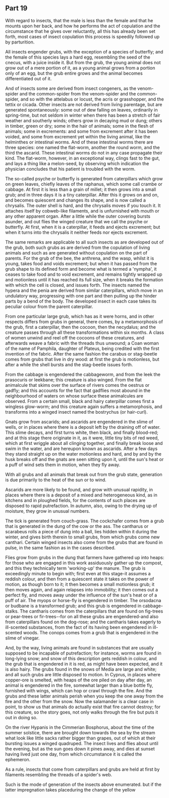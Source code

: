 ## Part 19

With regard to insects, that the male is less than the female and that he mounts upon her back, and how he performs the act of copulation and the circumstance that he gives over reluctantly, all this has already been set forth, most cases of insect copulation this process is speedily followed up by parturition.

All insects engender grubs, with the exception of a species of butterfly; and the female of this species lays a hard egg, resembling the seed of the cnecus, with a juice inside it.
But from the grub, the young animal does not grow out of a mere portion of it, as a young animal grows from a portion only of an egg, but the grub entire grows and the animal becomes differentiated out of it.

And of insects some are derived from insect congeners, as the venom-spider and the common-spider from the venom-spider and the common-spider, and so with the attelabus or locust, the acris or grasshopper, and the tettix or cicada.
Other insects are not derived from living parentage, but are generated spontaneously: some out of dew falling on leaves, ordinarily in spring-time, but not seldom in winter when there has been a stretch of fair weather and southerly winds; others grow in decaying mud or dung; others in timber, green or dry; some in the hair of animals; some in the flesh of animals; some in excrements: and some from excrement after it has been voided, and some from excrement yet within the living animal, like the helminthes or intestinal worms.
And of these intestinal worms there are three species: one named the flat-worm, another the round worm, and the third the ascarid.
These intestinal worms do not in any case propagate their kind.
The flat-worm, however, in an exceptional way, clings fast to the gut, and lays a thing like a melon-seed, by observing which indication the physician concludes that his patient is troubled with the worm.

The so-called psyche or butterfly is generated from caterpillars which grow on green leaves, chiefly leaves of the raphanus, which some call crambe or cabbage.
At first it is less than a grain of millet; it then grows into a small grub; and in three days it is a tiny caterpillar.
After this it grows on and on, and becomes quiescent and changes its shape, and is now called a chrysalis.
The outer shell is hard, and the chrysalis moves if you touch it.
It attaches itself by cobweb-like filaments, and is unfurnished with mouth or any other apparent organ.
After a little while the outer covering bursts asunder, and out flies the winged creature that we call the psyche or butterfly.
At first, when it is a caterpillar, it feeds and ejects excrement; but when it turns into the chrysalis it neither feeds nor ejects excrement.

The same remarks are applicable to all such insects as are developed out of the grub, both such grubs as are derived from the copulation of living animals and such as are generated without copulation on the part of parents.
For the grub of the bee, the anthrena, and the wasp, whilst it is young, takes food and voids excrement; but when it has passed from the grub shape to its defined form and become what is termed a 'nympha', it ceases to take food and to void excrement, and remains tightly wrapped up and motionless until it has reached its full size, when it breaks the formation with which the cell is closed, and issues forth.
The insects named the hypera and the penia are derived from similar caterpillars, which move in an undulatory way, progressing with one part and then pulling up the hinder parts by a bend of the body.
The developed insect in each case takes its peculiar colour from the parent caterpillar.

From one particular large grub, which has as it were horns, and in other respects differs from grubs in general, there comes, by a metamorphosis of the grub, first a caterpillar, then the cocoon, then the necydalus; and the creature passes through all these transformations within six months.
A class of women unwind and reel off the cocoons of these creatures, and afterwards weave a fabric with the threads thus unwound; a Coan woman of the name of Pamphila, daughter of Plateus, being credited with the first invention of the fabric.
After the same fashion the carabus or stag-beetle comes from grubs that live in dry wood: at first the grub is motionless, but after a while the shell bursts and the stag-beetle issues forth.

From the cabbage is engendered the cabbageworm, and from the leek the prasocuris or leekbane; this creature is also winged.
From the flat animalcule that skims over the surface of rivers comes the oestrus or gadfly; and this accounts for the fact that gadflies most abound in the neighbourhood of waters on whose surface these animalcules are observed.
From a certain small, black and hairy caterpillar comes first a wingless glow-worm; and this creature again suffers a metamorphosis, and transforms into a winged insect named the bostrychus (or hair-curl).

Gnats grow from ascarids; and ascarids are engendered in the slime of wells, or in places where there is a deposit left by the draining off of water.
This slime decays, and first turns white, then black, and finally blood-red; and at this stage there originate in it, as it were, little tiny bits of red weed, which at first wriggle about all clinging together, and finally break loose and swim in the water, and are hereupon known as ascarids.
After a few days they stand straight up on the water motionless and hard, and by and by the husk breaks off and the gnats are seen sitting upon it, until the sun's heat or a puff of wind sets them in motion, when they fly away.

With all grubs and all animals that break out from the grub state, generation is due primarily to the heat of the sun or to wind.

Ascarids are more likely to be found, and grow with unusual rapidity, in places where there is a deposit of a mixed and heterogeneous kind, as in kitchens and in ploughed fields, for the contents of such places are disposed to rapid putrefaction.
In autumn, also, owing to the drying up of moisture, they grow in unusual numbers.

The tick is generated from couch-grass.
The cockchafer comes from a grub that is generated in the dung of the cow or the ass.
The cantharus or scarabeus rolls a piece of dung into a ball, lies hidden within it during the winter, and gives birth therein to small grubs, from which grubs come new canthari.
Certain winged insects also come from the grubs that are found in pulse, in the same fashion as in the cases described.

Flies grow from grubs in the dung that farmers have gathered up into heaps: for those who are engaged in this work assiduously gather up the compost, and this they technically term 'working-up' the manure.
The grub is exceedingly minute to begin with; first even at this stage-it assumes a reddish colour, and then from a quiescent state it takes on the power of motion, as though born to it; it then becomes a small motionless grub; it then moves again, and again relapses into immobility; it then comes out a perfect fly, and moves away under the influence of the sun's heat or of a puff of air.
The myops or horse-fly is engendered in timber.
The orsodacna or budbane is a transformed grub; and this grub is engendered in cabbage-stalks.
The cantharis comes from the caterpillars that are found on fig-trees or pear-trees or fir-trees--for on all these grubs are engendered-and also from caterpillars found on the dog-rose; and the cantharis takes eagerly to ill-scented substances, from the fact of its having been engendered in ill-scented woods.
The conops comes from a grub that is engendered in the slime of vinegar.

And, by the way, living animals are found in substances that are usually supposed to be incapable of putrefaction; for instance, worms are found in long-lying snow; and snow of this description gets reddish in colour, and the grub that is engendered in it is red, as might have been expected, and it is also hairy.
The grubs found in the snows of Media are large and white; and all such grubs are little disposed to motion.
In Cyprus, in places where copper-ore is smelted, with heaps of the ore piled on day after day, an animal is engendered in the fire, somewhat larger than a blue bottle fly, furnished with wings, which can hop or crawl through the fire.
And the grubs and these latter animals perish when you keep the one away from the fire and the other from the snow.
Now the salamander is a clear case in point, to show us that animals do actually exist that fire cannot destroy; for this creature, so the story goes, not only walks through the fire but puts it out in doing so.

On the river Hypanis in the Cimmerian Bosphorus, about the time of the summer solstice, there are brought down towards the sea by the stream what look like little sacks rather bigger than grapes, out of which at their bursting issues a winged quadruped.
The insect lives and flies about until the evening, but as the sun goes down it pines away, and dies at sunset having lived just one day, from which circumstance it is called the ephemeron.

As a rule, insects that come from caterpillars and grubs are held at first by filaments resembling the threads of a spider's web.

Such is the mode of generation of the insects above enumerated.
but if the latter impregnation takes placeduring the change of the yellow

